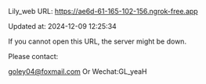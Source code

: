 Lily_web URL: https://ae6d-61-165-102-156.ngrok-free.app

Updated at: 2024-12-09 12:25:34

If you cannot open this URL, the server might be down.

Please contact: 

goley04@foxmail.com Or Wechat:GL_yeaH